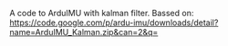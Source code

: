 A code to ArduIMU with kalman filter.
Bassed on:
https://code.google.com/p/ardu-imu/downloads/detail?name=ArduIMU_Kalman.zip&can=2&q=
